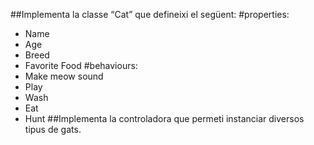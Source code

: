 ##Implementa la classe “Cat” que defineixi el següent: 
#properties:
- Name
- Age
- Breed
- Favorite Food
#behaviours:
- Make meow sound
- Play
- Wash
- Eat
- Hunt
##Implementa la controladora que permeti instanciar diversos tipus de gats.
